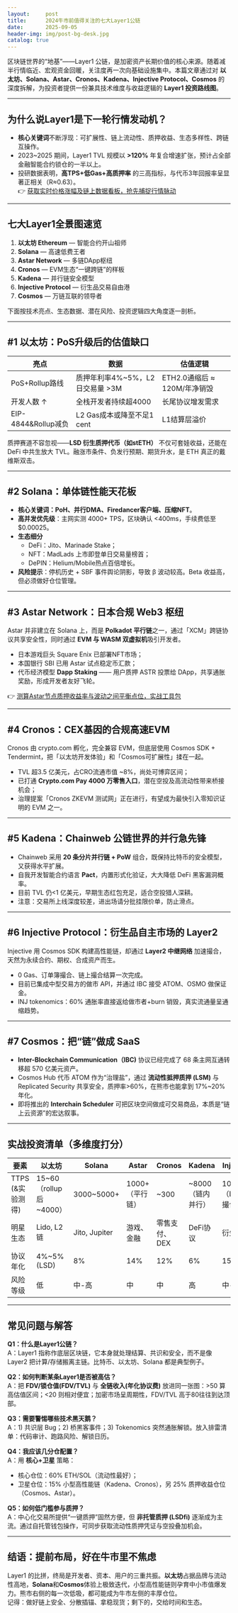 ```yaml
---
layout:     post
title:      2024牛市前值得关注的七大Layer1公链
date:       2025-09-05
header-img: img/post-bg-desk.jpg
catalog: true
---
```


区块链世界的“地基”——Layer1 公链，是加密资产长期价值的核心来源。随着减半行情临近、宏观资金回暖，关注度再一次向基础设施集中。本篇文章通过对 **以太坊、Solana、Astar、Cronos、Kadena、Injective Protocol、Cosmos** 的深度拆解，为投资者提供一份兼具技术维度与收益逻辑的 **Layer1 投资路线图**。

---

## 为什么说Layer1是下一轮行情发动机？
- **核心关键词**不断浮现：可扩展性、链上流动性、质押收益、生态多样性、跨链互操作。  
- 2023~2025 期间，Layer1 TVL 规模以 **>120%** 年复合增速扩张，预计占全部金融智能合约锁仓的一半以上。  
- 投研数据表明，**高TPS+低Gas+高质押率** 的三高指标，与代币3年回报率呈显著正相关（R≈0.63）。  
👉 [获取实时价格涨幅及链上数据看板，抢先捕捉行情脉动](https://okxdog.com/)

---

## 七大Layer1全景图速览

1. **以太坊 Ethereum** — 智能合约开山祖师  
2. **Solana** — 高速低费王者  
3. **Astar Network** — 多链DApp枢纽  
4. **Cronos** — EVM生态“一键跨链”的样板  
5. **Kadena** — 并行链安全模型  
6. **Injective Protocol** — 衍生品交易自由港  
7. **Cosmos** — 万链互联的领导者  

下面按技术亮点、生态数据、潜在风险、投资逻辑四大角度逐一剖析。

---

## #1 以太坊：PoS升级后的估值缺口

| 亮点 | 数据 | 估值逻辑 |
|---|---|---|
| PoS+Rollup路线 | 质押年利率4%~5%，L2日交易量 >3M | ETH2.0通缩后 ≈ 120M/年净销毁 |
| 开发人数 ↑ | 全栈开发者持续超4000 | 长尾协议增发需求 |
| EIP-4844&Rollup减负 | L2 Gas成本或降至不足1 cent | L1结算层溢价 |

质押赛道不容忽视——**LSD 衍生质押代币（如stETH）** 不仅可套娃收益，还能在 DeFi 中共生放大 TVL。融涨市条件、负发行预期、期货升水，是 ETH 真正的戴维斯双击。

---

## #2 Solana：单体链性能天花板

- **核心关键词：PoH、并行DMA、Firedancer客户端、压缩NFT**。  
- **高并发优先级**：主网实测 4000+ TPS，区块确认 <400ms，手续费低至$0.00025。  
- **生态细分**  
  - DeFi：Jito、Marinade Stake；  
  - NFT：MadLads 上市即登单日交易量榜首；  
  - DePIN：Helium/Mobile热点百倍增长。  
- **风险提示**：停机历史 + SBF 事件舆论阴影，导致 β 波动较高。Beta 收益高，但必须做好仓位管理。

---

## #3 Astar Network：日本合规 Web3 枢纽

Astar 并非建立在 Solana 上，而是 **Polkadot 平行链**之一，通过「XCM」跨链协议共享安全性，同时通过 **EVM 与 WASM 双虚拟机**吸引开发者。  
- 日本游戏巨头 Square Enix 已部署NFT市场；  
- 本国银行 SBI 已用 Astar 试点稳定币汇款；  
- 代币经济模型 **Dapp Staking** —— 用户质押 ASTR 投票给 DApp，共享通胀奖励，形成开发者友好飞轮。  

👉 [测算Astar节点质押收益率与波动之间平衡点位，实战工具包](https://okxdog.com/)

---

## #4 Cronos：CEX基因的合规高速EVM

Cronos 由 crypto.com 孵化，完全兼容 EVM，但底层使用 Cosmos SDK + Tendermint，把「以太坊开发体验」和「Cosmos可扩展性」揉在一起。  
- TVL 超3.5 亿美元，占CRO流通市值 ~8%，尚处可博弈区间；  
- 已打通 **Crypto.com Pay 4000 万零售入口**，潜在空投及高流动性带来桥接机会；  
- 治理提案「Cronos ZKEVM 测试网」正在进行，有望成为最快引入零知识证明的 EVM 之一。

---

## #5 Kadena：Chainweb 公链世界的并行急先锋

- Chainweb 采用 **20 条分片并行链 + PoW** 组合，既保持比特币的安全模型，又获得水平扩展。  
- 自我开发智能合约语言 **Pact**，内置形式化验证，大大降低 DeFi 黑客漏洞概率。  
- 目前 TVL 仍<1 亿美元，早期生态红包充足，适合空投猎人深耕。  
- 注意：交易所上线深度较差，进出场请分批挂限价单，防止滑点。

---

## #6 Injective Protocol：衍生品自主市场的 Layer2

Injective 用 Cosmos SDK 构建高性能链，却通过 **Layer2 中继网络** 加速撮合，天然为永续合约、期权、合成资产而生。  
- 0 Gas、订单簿撮合、链上撮合结算一次完成。  
- 目前已集成中型交易方的做市 API，并通过 IBC 接受 ATOM、OSMO 做保证金。  
- INJ 	tokenomics：60% 通胀率直接返给做市者+burn 销毁，真实流通量呈通缩趋势。  

---

## #7 Cosmos：把“链”做成 SaaS

- **Inter-Blockchain Communication（IBC)** 协议已经完成了 68 条主网互通转移超 570 亿美元资产。  
- Cosmos Hub 代币 ATOM 作为“治理盐”，通过 **流动性抵押质押 (LSM)** 与 Replicated Security 共享安全，质押率>60%，在熊市也能拿到 17%~20% 年化。  
- 即将推出的 **Interchain Scheduler** 可把区块空间做成可交易商品，本质是“链上云资源”的宏达叙事。

---

## 实战投资清单（多维度打分）

| 要素 | 以太坊 | Solana | Astar | Cronos | Kadena | Injective | Cosmos |
|---|---|---|---|---|---|---|---|
| TTPS (&实验测得) | 15~60（rollup后~4000） | 3000~5000+ | 1000+（平行链） | ~300 | ~8000（链内并行） | 10,000+（Layer2撮合） | 10,000+（分区并行） |
| 明星生态 | Lido, L2链 | Jito, Jupiter | 游戏、金融 | 零售支付、DEX | DeFi协议 | 衍生品 | 多应用链 |
| 协议年化 | 4%~5% (LSD) | 8% | 14% | 12% | 6% | 15% | 20% |
| 风险等级 | 低 | 中-高 | 中 | 中 | 高 | 中-高 | 中 |

---

## 常见问题与解答

**Q1：什么是Layer1公链？**  
A：Layer1 指称作底层区块链，它本身就处理结算、共识和安全，而不是像 Layer2 把计算/存储搬离主链。比特币、以太坊、Solana 都是典型例子。

**Q2：如何判断某条Layer1是否被高估？**  
A：把 **FDV/锁仓值(FDV/TVL)** 与 **全链收入(年化协议费)** 放进同一张图：>50 算高估值区间；<20 则相对便宜；加密市场呈周期性，FDV/TVL 高于80往往到达顶部。

**Q3：需要警惕哪些技术黑天鹅？**  
A：1) 共识层 Bug；2) 桥黑客事件；3) Tokenomics 突然通胀解锁。放入排雷清单：代码审计、跑路风险、解锁日历。

**Q4：我应该几分仓配置？**  
A：用 **核心+卫星** 策略：  
- 核心仓位：60% ETH/SOL（流动性最好）；  
- 卫星仓位：15% 小型高性能链（Kadena、Cronos），另 25% 质押收益仓位（Cosmos、Astar）。  

**Q5：如何低门槛参与质押？**  
A：中心化交易所提供“一键质押”固然方便，但 **非托管质押 (LSDfi)** 逐渐成为主流。通过自托管钱包操作，可同步获取流动性质押凭证与空投叠加机会。

---

## 结语：提前布局，好在牛市里不焦虑

Layer1 的比拼，终局是开发者、资本、用户的三重共振。**以太坊**占据品牌与流动性高地，**Solana**和**Cosmos**体验上极致迭代，小型高性能链则孕育中小市值爆发力。熊市右侧的每一次低吸，都可能成为牛市左侧的丰厚仓位。  
记得：做好链上安全、分散插锚、拿稳现货；剩下的，交给时间和生态。